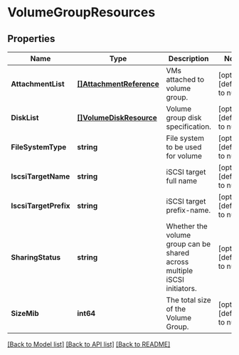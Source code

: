 # VolumeGroupResources

## Properties
Name | Type | Description | Notes
------------ | ------------- | ------------- | -------------
**AttachmentList** | [**[]AttachmentReference**](attachment_reference.md) | VMs attached to volume group. | [optional] [default to null]
**DiskList** | [**[]VolumeDiskResource**](volume_disk_resource.md) | Volume group disk specification. | [optional] [default to null]
**FileSystemType** | **string** | File system to be used for volume | [optional] [default to null]
**IscsiTargetName** | **string** | iSCSI target full name | [optional] [default to null]
**IscsiTargetPrefix** | **string** | iSCSI target prefix-name. | [optional] [default to null]
**SharingStatus** | **string** | Whether the volume group can be shared across multiple iSCSI initiators.  | [optional] [default to null]
**SizeMib** | **int64** | The total size of the Volume Group. | [optional] [default to null]

[[Back to Model list]](../README.md#documentation-for-models) [[Back to API list]](../README.md#documentation-for-api-endpoints) [[Back to README]](../README.md)
